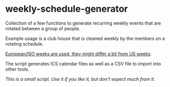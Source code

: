 # weekly-schedule-generator

Collection of a few functions to generate recurring weekly events that are
rotated between a group of people.

Example usage is a club house that is cleaned weekly by the members on a
rotating schedule.

[European/ISO weeks are used, they might differ a bit from US
weeks](https://en.wikipedia.org/wiki/ISO_week_date).

The script generates ICS calendar files as well as a CSV file to import into
other tools.

_This is a small script. Use it if you like it, but don't expect much from it._
